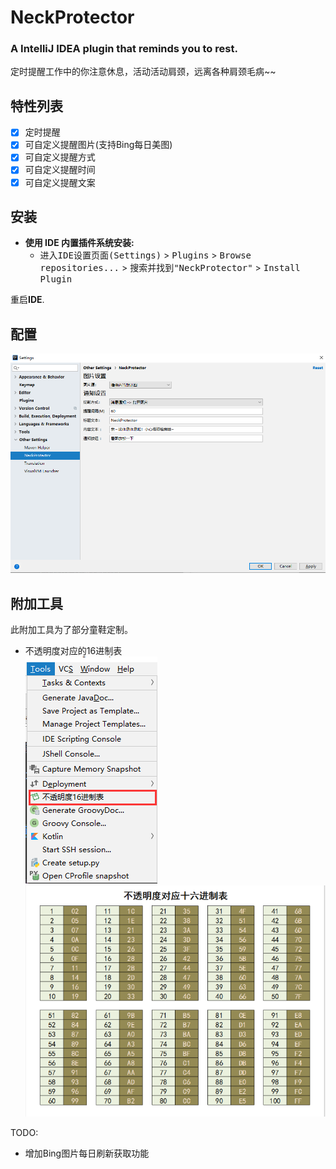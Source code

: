 # NeckProtector
### A  IntelliJ IDEA plugin that reminds you to rest.

定时提醒工作中的你注意休息，活动活动肩颈，远离各种肩颈毛病~~


特性列表
----
* [x] 定时提醒
* [x] 可自定义提醒图片(支持Bing每日美图)
* [x] 可自定义提醒方式
* [x] 可自定义提醒时间
* [x] 可自定义提醒文案

安装
----
- **使用 IDE 内置插件系统安装:**
  - <kbd>进入IDE设置页面(Settings)</kbd> > <kbd>Plugins</kbd> > <kbd>Browse repositories...</kbd> > <kbd>搜索并找到"NeckProtector"</kbd> > <kbd>Install Plugin</kbd>

重启**IDE**.

配置
----
![setting](doc/settings.png)



附加工具
----
此附加工具为了部分童鞋定制。
- 不透明度对应的16进制表<br>
![opacity](doc/opacity.png)
![table](doc/table.png)


TODO:
- 增加Bing图片每日刷新获取功能
